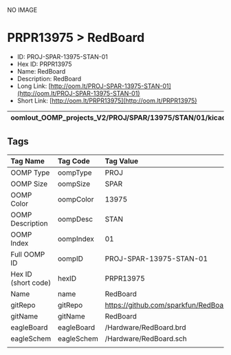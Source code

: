 


  
NO IMAGE  
# PRPR13975 > RedBoard

- ID: PROJ-SPAR-13975-STAN-01
- Hex ID: PRPR13975
- Name: RedBoard
- Description: RedBoard
- Long Link: [http://oom.lt/PROJ-SPAR-13975-STAN-01](http://oom.lt/PROJ-SPAR-13975-STAN-01)
- Short Link: [http://oom.lt/PRPR13975](http://oom.lt/PRPR13975)
  

|oomlout_OOMP_projects_V2/PROJ/SPAR/13975/STAN/01/kicadPcb3dFront.png|oomlout_OOMP_projects_V2/PROJ/SPAR/13975/STAN/01/kicadPcb3dBack.png|oomlout_OOMP_projects_V2/PROJ/SPAR/13975/STAN/01/kicadPcb3d.png||
| :---: | :---: | :---: | :---: |

## Tags
  

|Tag Name|Tag Code|Tag Value|
| :--- | :--- | :--- |
|OOMP Type|oompType|PROJ|
|OOMP Size|oompSize|SPAR|
|OOMP Color|oompColor|13975|
|OOMP Description|oompDesc|STAN|
|OOMP Index|oompIndex|01|
|Full OOMP ID|oompID|PROJ-SPAR-13975-STAN-01|
|Hex ID (short code)|hexID|PRPR13975|
|Name|name|RedBoard|
|gitRepo|gitRepo|https://github.com/sparkfun/RedBoard|
|gitName|gitName|RedBoard|
|eagleBoard|eagleBoard|/Hardware/RedBoard.brd|
|eagleSchem|eagleSchem|/Hardware/RedBoard.sch|
||||
